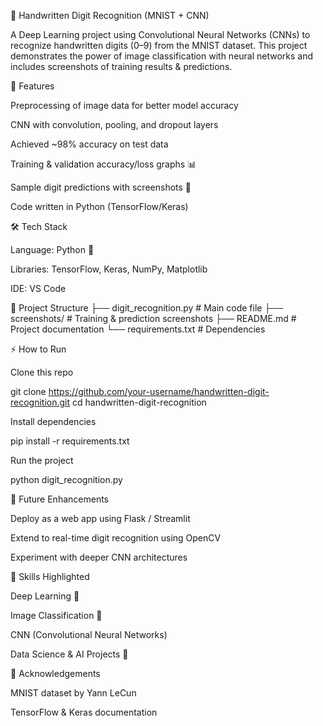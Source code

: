 📌 Handwritten Digit Recognition (MNIST + CNN)

A Deep Learning project using Convolutional Neural Networks (CNNs) to recognize handwritten digits (0–9) from the MNIST dataset.
This project demonstrates the power of image classification with neural networks and includes screenshots of training results & predictions.



🚀 Features

Preprocessing of image data for better model accuracy

CNN with convolution, pooling, and dropout layers

Achieved ~98% accuracy on test data

Training & validation accuracy/loss graphs 📊

Sample digit predictions with screenshots 🔢

Code written in Python (TensorFlow/Keras)

🛠️ Tech Stack

Language: Python 🐍

Libraries: TensorFlow, Keras, NumPy, Matplotlib

IDE: VS Code

📂 Project Structure
├── digit_recognition.py     # Main code file
├── screenshots/             # Training & prediction screenshots
├── README.md                # Project documentation
└── requirements.txt         # Dependencies

⚡ How to Run

Clone this repo

git clone https://github.com/your-username/handwritten-digit-recognition.git
cd handwritten-digit-recognition


Install dependencies

pip install -r requirements.txt


Run the project

python digit_recognition.py

🎯 Future Enhancements

Deploy as a web app using Flask / Streamlit

Extend to real-time digit recognition using OpenCV

Experiment with deeper CNN architectures

📌 Skills Highlighted

Deep Learning 🧠

Image Classification 🔢

CNN (Convolutional Neural Networks)

Data Science & AI Projects 🚀

🙌 Acknowledgements

MNIST dataset by Yann LeCun

TensorFlow & Keras documentation
